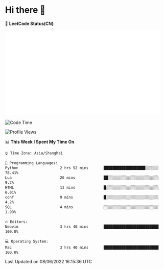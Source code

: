 # Hi there 👋

📝 **LeetCode Status(CN)**

![wsmbsbbz's LeetCode status](https://github.com/wsmbsbbz/wsmbsbbz/blob/main/status.svg)

<!--
**wsmbsbbz/wsmbsbbz** is a ✨ _special_ ✨ repository because its `README.md` (this file) appears on your GitHub profile.

Here are some ideas to get you started:

- 🔭 I’m currently working on ...
- 🌱 I’m currently learning ...
- 👯 I’m looking to collaborate on ...
- 🤔 I’m looking for help with ...
- 💬 Ask me about ...
- 📫 How to reach me: ...
- 😄 Pronouns: ...
- ⚡ Fun fact: ...
-->
<!--START_SECTION:waka-->
![Code Time](http://img.shields.io/badge/Code%20Time-0%20secs-blue)

![Profile Views](http://img.shields.io/badge/Profile%20Views-8-blue)

📊 **This Week I Spent My Time On** 

```text
⌚︎ Time Zone: Asia/Shanghai

💬 Programming Languages: 
Python                   2 hrs 52 mins       ███████████████████░░░░░░   78.41% 
Lua                      20 mins             ██░░░░░░░░░░░░░░░░░░░░░░░   9.2% 
HTML                     13 mins             █░░░░░░░░░░░░░░░░░░░░░░░░   6.01% 
conf                     9 mins              █░░░░░░░░░░░░░░░░░░░░░░░░   4.2% 
SQL                      4 mins              ░░░░░░░░░░░░░░░░░░░░░░░░░   1.93%

🔥 Editors: 
Neovim                   3 hrs 40 mins       █████████████████████████   100.0%

💻 Operating System: 
Mac                      3 hrs 40 mins       █████████████████████████   100.0%

```


 Last Updated on 08/06/2022 16:15:36 UTC
<!--END_SECTION:waka-->
